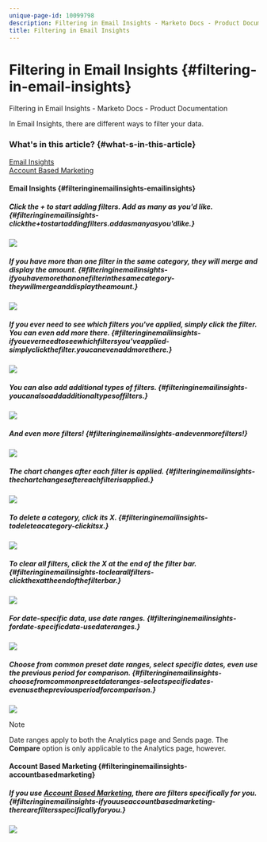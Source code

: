 ```yaml
---
unique-page-id: 10099798
description: Filtering in Email Insights - Marketo Docs - Product Documentation
title: Filtering in Email Insights
---
```


# Filtering in Email Insights {#filtering-in-email-insights}

Filtering in Email Insights - Marketo Docs - Product Documentation

In Email Insights, there are different ways to filter your data.

### What's in this article? {#what-s-in-this-article}

[Email Insights](#filteringinemailinsights-emailinsights)  
[Account Based Marketing](#filteringinemailinsights-accountbasedmarketing)

#### Email Insights {#filteringinemailinsights-emailinsights}

##### Click the + to start adding filters. Add as many as you'd like. {#filteringinemailinsights-clickthe+tostartaddingfilters.addasmanyasyou'dlike.}

![](assets/one-2.png)

##### If you have more than one filter in the same category, they will merge and display the amount. {#filteringinemailinsights-ifyouhavemorethanonefilterinthesamecategory-theywillmergeanddisplaytheamount.}

![](assets/state.png)

##### If you ever need to see which filters you've applied, simply click the filter. You can even add more there. {#filteringinemailinsights-ifyoueverneedtoseewhichfiltersyou'veapplied-simplyclickthefilter.youcanevenaddmorethere.}

![](assets/states.png)

##### You can also add additional types of filters. {#filteringinemailinsights-youcanalsoaddadditionaltypesoffilters.}

![](assets/os.png)

##### And even more filters! {#filteringinemailinsights-andevenmorefilters!}

![](assets/more-filters.png)

##### The chart changes after each filter is applied. {#filteringinemailinsights-thechartchangesaftereachfilterisapplied.}

![](assets/filtered-chart.png)

##### To delete a category, click its X. {#filteringinemailinsights-todeleteacategory-clickitsx.}

![](assets/filter1.png)

##### To clear all filters, click the X at the end of the filter bar. {#filteringinemailinsights-toclearallfilters-clickthexattheendofthefilterbar.}

![](assets/filter2.png)

##### For date-specific data, use date ranges. {#filteringinemailinsights-fordate-specificdata-usedateranges.}

![](assets/date-click.png)

##### Choose from common preset date ranges, select specific dates, even use the previous period for comparison. {#filteringinemailinsights-choosefromcommonpresetdateranges-selectspecificdates-evenusethepreviousperiodforcomparison.}

![](assets/date-range.png)

>[!NOTE]
>
>Date ranges apply to both the Analytics page and Sends page. The **Compare** option is only applicable to the Analytics page, however.

#### Account Based Marketing {#filteringinemailinsights-accountbasedmarketing}

##### If you use [Account Based Marketing](http://docs.marketo.com/display/DOCS/Account+Based+Marketing+Overview), there are filters specifically for you. {#filteringinemailinsights-ifyouuseaccountbasedmarketing-therearefiltersspecificallyforyou.}

![](assets/abm.png)

